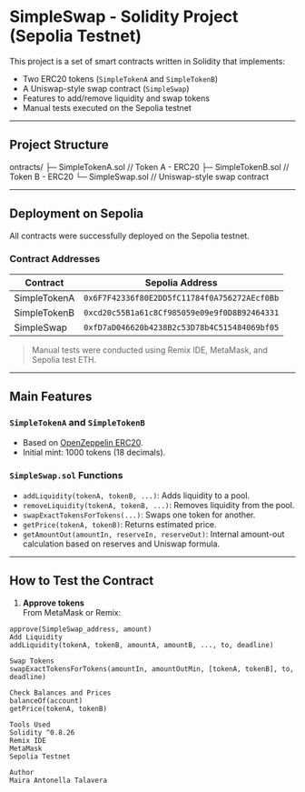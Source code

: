 # SimpleSwap - Solidity Project (Sepolia Testnet)

This project is a set of smart contracts written in Solidity that implements:

- Two ERC20 tokens (`SimpleTokenA` and `SimpleTokenB`)
- A Uniswap-style swap contract (`SimpleSwap`)
- Features to add/remove liquidity and swap tokens
- Manual tests executed on the Sepolia testnet

---

## Project Structure

ontracts/
├─ SimpleTokenA.sol // Token A - ERC20
├─ SimpleTokenB.sol // Token B - ERC20
└─ SimpleSwap.sol // Uniswap-style swap contract

---

##  Deployment on Sepolia

All contracts were successfully deployed on the Sepolia testnet.

###  Contract Addresses

| Contract       | Sepolia Address                                        |
|----------------|--------------------------------------------------------|
| SimpleTokenA   | `0x6F7F42336f80E2DD5fC11784f0A756272AEcf0Bb`           |
| SimpleTokenB   | `0xcd20c55B1a61c8Cf985059e09e9f0D8B92464331`           |
| SimpleSwap     | `0xfD7aD046620b4238B2c53D78b4C515484069bf05`           |

> Manual tests were conducted using Remix IDE, MetaMask, and Sepolia test ETH.

---

## Main Features

### `SimpleTokenA` and `SimpleTokenB`

- Based on [OpenZeppelin ERC20](https://docs.openzeppelin.com/contracts/4.x/api/token/erc20).
- Initial mint: 1000 tokens (18 decimals).

### `SimpleSwap.sol` Functions

- `addLiquidity(tokenA, tokenB, ...)`: Adds liquidity to a pool.
- `removeLiquidity(tokenA, tokenB, ...)`: Removes liquidity from the pool.
- `swapExactTokensForTokens(...)`: Swaps one token for another.
- `getPrice(tokenA, tokenB)`: Returns estimated price.
- `getAmountOut(amountIn, reserveIn, reserveOut)`: Internal amount-out calculation based on reserves and Uniswap formula.

---

##  How to Test the Contract 

1.  **Approve tokens**  
From MetaMask or Remix:
   ```solidity
   approve(SimpleSwap_address, amount)
Add Liquidity
addLiquidity(tokenA, tokenB, amountA, amountB, ..., to, deadline)
 
 Swap Tokens
swapExactTokensForTokens(amountIn, amountOutMin, [tokenA, tokenB], to, deadline)

Check Balances and Prices
balanceOf(account)
getPrice(tokenA, tokenB)

Tools Used
Solidity ^0.8.26
Remix IDE
MetaMask
Sepolia Testnet

 Author
Maira Antonella Talavera